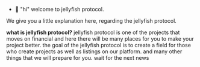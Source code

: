 - 🐙 "hi" welcome to jellyfish protocol.

We give you a little explanation here, regarding the jellyfish protocol.

**what is jellyfish protocol?**
jellyfish protocol is one of the projects that moves on financial and here there will be many places for you to make your project better. the goal of the jellyfish protocol is to create a field for those who create projects as well as listings on our platform. and many other things that we will prepare for you. wait for the next news
